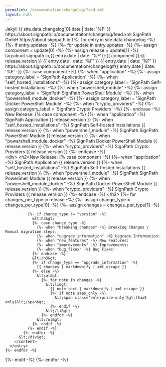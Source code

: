 ```yaml
---
permalink: /documentation/changelog/feed.xml
layout: null
---
```

<feed xmlns="http://www.w3.org/2005/Atom">
<generator uri="https://jekyllrb.com/" version="3.9.3">Jekyll</generator>
<link href="https://about.signpath.io/documentation/changelog/feed.xml" rel="self" type="application/atom+xml"/>
<link href="https://about.signpath.io/" rel="alternate" type="text/html"/>
<updated>{{ site.data.changelog[0].date | date: '%F' }}</updated>
<id>https://about.signpath.io/documentaiton/changelog/feed.xml</id>
<title type="html">SignPath - Changelog</title>
<author>
  <name>SignPath GmbH</name>
  <uri>https://about.signpath.io</uri>
</author>
{%- for entry in site.data.changelog -%}
  {%- if entry.updates -%}
    {%- for update in entry.updates -%}
      {%- assign component = update[0] -%}
      {%- assign release = update[1] -%}
      <entry>
        <id>tag:about.signpath.io,{{ entry.date | date: '%F'}}:{{ component }}:{{ release.version }}</id>
        <title>{%- case component -%}
          {%- when "application" -%} SignPath Application {{ release.version }}
          {%- when "self_hosted_installations" -%} SignPath Self-hosted Installations {{ release.version }}
          {%- when "powershell_module" -%} SignPath SignPath PowerShell Module {{ release.version }}
          {%- when "powershell_module_docker" -%} SignPath Docker PowerShell Module {{ release.version }}
          {%- when "crypto_providers" -%} SignPath Crypto Providers {{ release.version }}
        {%- endcase -%}</title>
        <updated>{{ entry.date | date: '%F' }}</updated>
        <published>{{ entry.date | date: '%F' }}</published>
        <link rel="alternate">https://about.signpath.io/documentation/changelog#{{ entry.date | date: '%F' -}} </link>
        {%- case component -%}
          {%- when "application" -%} {%- assign category_label = 'SignPath Application' -%}
          {%- when "self_hosted_installations" -%} {%- assign category_label = 'SignPath Self-hosted Installations' -%}
          {%- when "powershell_module" -%} {%- assign category_label = 'SignPath SignPath PowerShell Module' -%}
          {%- when "powershell_module_docker" -%} {%- assign category_label = 'SignPath Docker PowerShell Module' -%}
          {%- when "crypto_providers" -%} {%- assign category_label = 'SignPath Crypto Providers' -%}
        {%- endcase -%}
        <category term="release/{{ component }}" label="{{ category_label }}" />
        <summary type="html">New Release: {% case component -%}
          {%- when "application" -%} SignPath Application {{ release.version }}
          {%- when "self_hosted_installations" -%} SignPath Self-hosted Installations {{ release.version }}
          {%- when "powershell_module" -%} SignPath SignPath PowerShell Module {{ release.version }}
          {%- when "powershell_module_docker" -%} SignPath Docker PowerShell Module {{ release.version }}
          {%- when "crypto_providers" -%} SignPath Crypto Providers {{ release.version }}
        {%- endcase -%}</summary>
        <content type="html">
          &lt;div&gt;
            &lt;h2&gt;New Release: {% case component -%}
              {%- when "application" -%} SignPath Application {{ release.version }}
              {%- when "self_hosted_installations" -%} SignPath Self-hosted Installations {{ release.version }}
              {%- when "powershell_module" -%} SignPath SignPath PowerShell Module {{ release.version }}
              {%- when "powershell_module_docker" -%} SignPath Docker PowerShell Module {{ release.version }}
              {%- when "crypto_providers" -%} SignPath Crypto Providers {{ release.version }}
            {%- endcase -%}
            &lt;/h2&gt;
            {%- for changes_per_type in release -%}
              {%- assign change_type = changes_per_type[0] -%}
              {%- assign changes = changes_per_type[1] -%}
            
              {%- if change_type != "version" -%}
                &lt;h3&gt;
                {%- case change_type -%}
                  {%- when "breaking_changes" -%} Breaking Changes / Manual migration steps:
                  {%- when "upgrade_information" -%} Upgrade Information:
                  {%- when "new_features" -%} New Features:
                  {%- when "improvements" -%} Improvements:
                  {%- when "bug_fixes" -%} Bug Fixes:
                {%- endcase -%}
                &lt;/h3&gt;
                {%- if change_type == "upgrade_information" -%}
                  {{ changes | markdownify | xml_escape }}
                {%- else -%}
                  &lt;ul&gt;
                    {%- for note in changes -%}
                      &lt;li&gt;
                        {{ note.text | markdownify | xml_escape }}
                        {%- if note.saas_only -%}
                          &lt;span class='enterprise-only'&gt;(SaaS only)&lt;/span&gt;
                        {%- endif -%}
                      &lt;/li&gt;
                    {%- endfor -%}
                  &lt;/ul&gt;
                {%- endif -%}
              {%- endif -%}
            {%- endfor -%}
          &lt;/div&gt;
        </content>
      </entry>
    {%- endfor -%}
  {%- endif -%}
{%- endfor -%}
</feed>